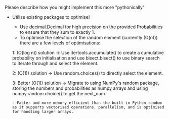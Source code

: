 Please describe how you might implement this more "pythonically"

- Utilise existing packages to optimise!
  - Use decimal.Decimal for high precision on the provided Probabilities to ensure that they sum to exactly 1.
  - To optimise the selection of the random element (currently (O(n))) there are a few levels of optimisations:

  1: (O(log n)) solution -> Use itertools.accumulate() to create a cumulative probability on initialisation and use bisect.bisect() to use binary search to iterate through and select the element.

  2: (O(1)) solution -> Use random.choices() to directly select the element.

  3: Better (O(1)) solution -> Migrate to using NumPy's random package, storing the numbers and probabilities as numpy arrays and using numpy.random.choice() to get the next_num.

      - Faster and more memory efficient than the built in Python random as it supports vectorised operations, parallelism, and is optimised for handling larger arrays.
